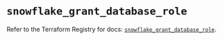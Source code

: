 # `snowflake_grant_database_role`

Refer to the Terraform Registry for docs: [`snowflake_grant_database_role`](https://registry.terraform.io/providers/snowflake-labs/snowflake/0.95.0/docs/resources/grant_database_role).
